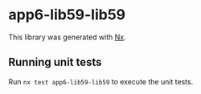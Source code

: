 # app6-lib59-lib59

This library was generated with [Nx](https://nx.dev).

## Running unit tests

Run `nx test app6-lib59-lib59` to execute the unit tests.
